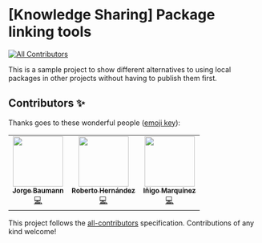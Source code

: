 # [Knowledge Sharing] Package linking tools
<!-- ALL-CONTRIBUTORS-BADGE:START - Do not remove or modify this section -->
[![All Contributors](https://img.shields.io/badge/all_contributors-3-orange.svg?style=flat-square)](#contributors-)
<!-- ALL-CONTRIBUTORS-BADGE:END -->

This is a sample project to show different alternatives to using local packages in other projects without having to publish them first.

## Contributors ✨

Thanks goes to these wonderful people ([emoji key](https://allcontributors.org/docs/en/emoji-key)):

<!-- ALL-CONTRIBUTORS-LIST:START - Do not remove or modify this section -->
<!-- prettier-ignore-start -->
<!-- markdownlint-disable -->
<table>
  <tr>
    <td align="center"><a href="https://gitlab.com/baumannzone"><img src="https://gitlab.com/uploads/-/system/user/avatar/242747/avatar.png?s=100" width="100px;" alt=""/><br /><sub><b>Jorge Baumann</b></sub></a><br /><a href="https://gitlab.com/guidesmiths/ks-package-linking-tools/commits/master" title="Code">💻</a></td>
    <td align="center"><a href="https://gitlab.com/robertoHeCi"><img src="https://gitlab.com/uploads/-/system/user/avatar/10903098/avatar.png?s=100" width="100px;" alt=""/><br /><sub><b>Roberto Hernández</b></sub></a><br /><a href="https://gitlab.com/guidesmiths/ks-package-linking-tools/commits/master" title="Code">💻</a></td>
    <td align="center"><a href="https://gitlab.com/inigo.marquinez"><img src="https://gitlab.com/uploads/-/system/user/avatar/5729823/avatar.png?s=100" width="100px;" alt=""/><br /><sub><b>Iñigo Marquínez</b></sub></a><br /><a href="https://gitlab.com/guidesmiths/ks-package-linking-tools/commits/master" title="Code">💻</a></td>
  </tr>
</table>

<!-- markdownlint-restore -->
<!-- prettier-ignore-end -->

<!-- ALL-CONTRIBUTORS-LIST:END -->

This project follows the [all-contributors](https://github.com/all-contributors/all-contributors) specification. Contributions of any kind welcome!